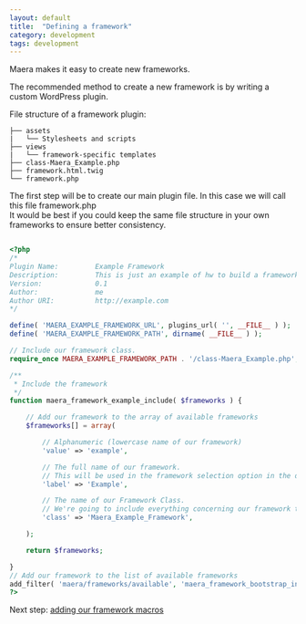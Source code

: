 ```yaml
---
layout: default
title:  "Defining a framework"
category: development
tags: development
---
```


Maera makes it easy to create new frameworks.

The recommended method to create a new framework is by writing a custom WordPress plugin.

File structure of a framework plugin:

```
├── assets
|   └── Stylesheets and scripts
├── views
|   └── framework-specific templates
├── class-Maera_Example.php
├── framework.html.twig
└── framework.php
```

The first step will be to create our main plugin file. In this case we will call this file framework.php  
It would be best if you could keep the same file structure in your own frameworks to ensure better consistency.


```php

<?php
/*
Plugin Name:         Example Framework
Description:         This is just an example of hw to build a framework plugin for the Maera theme
Version:             0.1
Author:              me
Author URI:          http://example.com
*/

define( 'MAERA_EXAMPLE_FRAMEWORK_URL', plugins_url( '', __FILE__ ) );
define( 'MAERA_EXAMPLE_FRAMEWORK_PATH', dirname( __FILE__ ) );

// Include our framework class.
require_once MAERA_EXAMPLE_FRAMEWORK_PATH . '/class-Maera_Example.php';

/**
 * Include the framework
 */
function maera_framework_example_include( $frameworks ) {

	// Add our framework to the array of available frameworks
	$frameworks[] = array(

		// Alphanumeric (lowercase name of our framework)
		'value' => 'example',

		// The full name of our framework.
		// This will be used in the framework selection option in the dashboard
		'label' => 'Example',

		// The name of our Framework Class.
		// We're going to include everything concerning our framework there.
		'class' => 'Maera_Example_Framework',

	);

	return $frameworks;

}
// Add our framework to the list of available frameworks
add_filter( 'maera/frameworks/available', 'maera_framework_bootstrap_include' );
?>
```

Next step: [adding our framework macros](/docs/frameworks/macros)